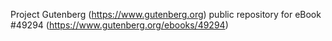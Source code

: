 Project Gutenberg (https://www.gutenberg.org) public repository for eBook #49294 (https://www.gutenberg.org/ebooks/49294)
